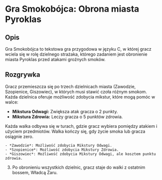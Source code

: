 # Gra Smokobójca: Obrona miasta Pyroklas

## Opis
Gra Smokobójca to tekstowa gra przygodowa w języku C, w której gracz wciela się w rolę dzielnego strażaka, którego zadaniem jest obronienie miasta Pyroklas przed atakami groźnych smoków.

## Rozgrywka
Gracz przemieszcza się po trzech dzielnicach miasta (Zawodzie, Szopienice, Giszowiec), w których musi stawić czoła różnym smokom. Każda dzielnica oferuje możliwość zdobycia mikstur, które mogą pomóc w walce:
- **Mikstura Odwagi:** Zwiększa atak gracza o 2 punkty.
- **Mikstura Zdrowia:** Leczy gracza o 5 punktów zdrowia.

Każda walka odbywa się w turach, gdzie gracz wybiera pomiędzy atakiem i użyciem przedmiotów. Walka kończy się, gdy życie smoka lub gracza osiągnie zero.

    - *Zawodzie*: Możliwość zdobycia Mikstury Odwagi.
    - *Szopienice*: Możliwość zdobycia Mikstury Zdrowia.
    - *Giszowiec*: Możliwość zdobycia Mikstury Odwagi, ale kosztem punktu zdrowia.

3. Po obronieniu wszystkich dzielnic, gracz staje do walki z ostatnim bossem, Władcą Żaru.
